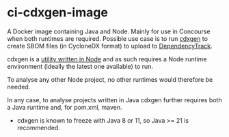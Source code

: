 # ci-cdxgen-image

A Docker image containing Java and Node. Mainly for use in Concourse when both runtimes are required. 
Possible use case is to run [cdxgen](https://github.com/CycloneDX/cdxgen) to create SBOM files (in CycloneDX format) to upload to [DependencyTrack](https://dependencytrack.org/).

cdxgen is a [utility written in Node](https://www.npmjs.com/package/@cyclonedx/cdxgen) and as such requires a Node runtime environment 
(ideally the latest one available) to run. 

To analyse any other Node project, no other runtimes would therefore be needed. 

In any case, to analyse projects written in Java cdxgen further requires both a Java runtime and, for pom.xml, maven.

 - cdxgen is known to freeze with Java 8 or 11, so Java >= 21 is recommended.
